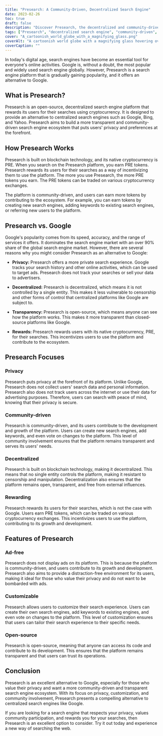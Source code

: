 ```yaml
---
title: "Presearch: A Community-Driven, Decentralized Search Engine"
date: 2023-02-26
toc: true
draft: false
description: "Discover Presearch, the decentralized and community-driven search engine that rewards users with cryptocurrency and respects their privacy."
tags: ["Presearch", "decentralized search engine", "community-driven", "cryptocurrency rewards", "privacy", "alternative to Google", "blockchain technology", "open-source", "customizable search experience", "no ads", "SEO optimized tags", "search engine ecosystem", "internet privacy", "transparent search engine", "incentivized searches", "global search engine market", "blockchain", "digital privacy", "online privacy", "decentralization"]
cover: "A_cartoonish_world_globe_with_a_magnifying_glass.png"
coverAlt: "A cartoonish world globe with a magnifying glass hovering over it symbolizing the Presearch platform as a community-driven and decentralized search engine"
coverCaption: ""
---
```


In today's digital age, search engines have become an essential tool for everyone's online activities. Google is, without a doubt, the most popular and widely used search engine globally. However, Presearch is a search engine platform that is gradually gaining popularity, and it offers an alternative to Google.

## What is Presearch?

Presearch is an open-source, decentralized search engine platform that rewards its users for their searches using cryptocurrency. It is designed to provide an alternative to centralized search engines such as Google, Bing, and Yahoo. Presearch aims to build a more transparent and community-driven search engine ecosystem that puts users' privacy and preferences at the forefront.

## How Presearch Works

Presearch is built on blockchain technology, and its native cryptocurrency is PRE. When you search on the Presearch platform, you earn PRE tokens. Presearch rewards its users for their searches as a way of incentivizing them to use the platform. The more you use Presearch, the more PRE tokens you earn. The PRE tokens can be traded on various cryptocurrency exchanges.

The platform is community-driven, and users can earn more tokens by contributing to the ecosystem. For example, you can earn tokens by creating new search engines, adding keywords to existing search engines, or referring new users to the platform.

## Presearch vs. Google

Google's popularity comes from its speed, accuracy, and the range of services it offers. It dominates the search engine market with an over 90% share of the global search engine market. However, there are several reasons why you might consider Presearch as an alternative to Google:

- **Privacy:** Presearch offers a more private search experience. Google tracks your search history and other online activities, which can be used to target ads. Presearch does not track your searches or sell your data to advertisers.

- **Decentralized:** Presearch is decentralized, which means it is not controlled by a single entity. This makes it less vulnerable to censorship and other forms of control that centralized platforms like Google are subject to.

- **Transparency:** Presearch is open-source, which means anyone can see how the platform works. This makes it more transparent than closed-source platforms like Google.

- **Rewards:** Presearch rewards users with its native cryptocurrency, PRE, for their searches. This incentivizes users to use the platform and contribute to the ecosystem.

## Presearch Focuses

### Privacy

Presearch puts privacy at the forefront of its platform. Unlike Google, Presearch does not collect users' search data and personal information. Presearch also does not track users across the internet or use their data for advertising purposes. Therefore, users can search with peace of mind, knowing that their privacy is secure.

### Community-driven

Presearch is community-driven, and its users contribute to the development and growth of the platform. Users can create new search engines, add keywords, and even vote on changes to the platform. This level of community involvement ensures that the platform remains transparent and serves its users' needs.

### Decentralized

Presearch is built on blockchain technology, making it decentralized. This means that no single entity controls the platform, making it resistant to censorship and manipulation. Decentralization also ensures that the platform remains open, transparent, and free from external influences.

### Rewarding

Presearch rewards its users for their searches, which is not the case with Google. Users earn PRE tokens, which can be traded on various cryptocurrency exchanges. This incentivizes users to use the platform, contributing to its growth and development.

## Features of Presearch

### Ad-free

Presearch does not display ads on its platform. This is because the platform is community-driven, and users contribute to its growth and development. Presearch also aims to provide a distraction-free environment for its users, making it ideal for those who value their privacy and do not want to be bombarded with ads.

### Customizable

Presearch allows users to customize their search experience. Users can create their own search engines, add keywords to existing engines, and even vote on changes to the platform. This level of customization ensures that users can tailor their search experience to their specific needs.

### Open-source

Presearch is open-source, meaning that anyone can access its code and contribute to its development. This ensures that the platform remains transparent and that users can trust its operations.

## Conclusion

Presearch is an excellent alternative to Google, especially for those who value their privacy and want a more community-driven and transparent search engine ecosystem. With its focus on privacy, customization, and community involvement, Presearch presents a compelling alternative to centralized search engines like Google.

If you are looking for a search engine that respects your privacy, values community participation, and rewards you for your searches, then Presearch is an excellent option to consider. Try it out today and experience a new way of searching the web.
